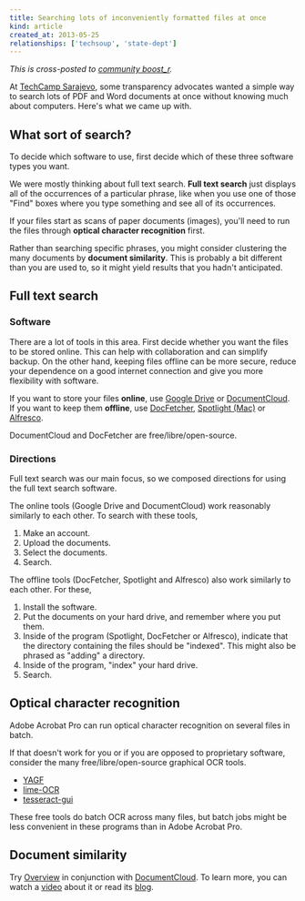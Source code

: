 ```yaml
---
title: Searching lots of inconveniently formatted files at once
kind: article
created_at: 2013-05-25
relationships: ['techsoup', 'state-dept']
---
```

*This is cross-posted to [community boost_r](http://communityboostr.org/resource/searching-lots-inconveniently-formatted-files-once).*

At [TechCamp Sarajevo](http://wiki.techcampglobal.org/index.php?title=TechCamp:Sarajevo_Agenda),
some transparency advocates wanted a simple way to search lots of PDF and Word
documents at once without knowing much about computers. Here's what we came up with.

## What sort of search?
To decide which software to use, first decide which of these three software
types you want.

We were mostly thinking about full text search. **Full text search** just displays
all of the occurrences of a particular phrase, like when you use one of those
"Find" boxes where you type something and see all of its occurrences.

If your files start as scans of paper documents (images), you'll need to run
the files through **optical character recognition** first.

Rather than searching specific phrases, you might consider clustering the many documents
by **document similarity**. This is probably a bit different than you are used
to, so it might yield results that you hadn't anticipated.

## Full text search

### Software
There are a lot of tools in this area. First decide whether you want the files
to be stored online. This can help with collaboration and can simplify backup.
On the other hand, keeping files offline can be more secure, reduce your
dependence on a good internet connection and give you more flexibility with software.

If you want to store your files **online**, use
[Google Drive](https://drive.google.com) or
[DocumentCloud](http://www.documentcloud.org).
If you want to keep them **offline**, use 
[DocFetcher](http://docfetcher.sourceforge.net/),
[Spotlight (Mac)](https://developer.apple.com/technologies/mac/) or
[Alfresco](http://wiki.alfresco.com/).

DocumentCloud and DocFetcher are free/libre/open-source.

### Directions
Full text search was our main focus, so we composed directions for using the
full text search software.

The online tools (Google Drive and DocumentCloud) work reasonably similarly to
each other. To search with these tools,

1. Make an account.
2. Upload the documents.
3. Select the documents.
4. Search.

The offline tools (DocFetcher, Spotlight and Alfresco) also work similarly to
each other. For these,

1. Install the software.
2. Put the documents on your hard drive, and remember where you put them.
3. Inside of the program (Spotlight, DocFetcher or Alfresco), indicate that the
    directory containing the files should be "indexed". This might also be
    phrased as "adding" a directory.
4. Inside of the program, "index" your hard drive.
5. Search.

## Optical character recognition
Adobe Acrobat Pro can run optical character recognition on several files in batch.

If that doesn't work for you or if you are opposed to proprietary software,
consider the many free/libre/open-source graphical OCR tools.

* [YAGF](http://symmetrica.net/cuneiform-linux/yagf-en.html)
* [lime-OCR](http://code.google.com/p/lime-ocr/)
* [tesseract-gui](http://tesseract-gui.sourceforge.net/)

These free tools do batch OCR across many files, but batch jobs might be less
convenient in these programs than in Adobe Acrobat Pro.

## Document similarity
Try [Overview](https://www.overviewproject.org/) in conjunction with
[DocumentCloud](http://www.documentcloud.org/).
To learn more, you can watch a [video](https://www.overviewproject.org/help)
about it or read its [blog](http://overview.ap.org/).

